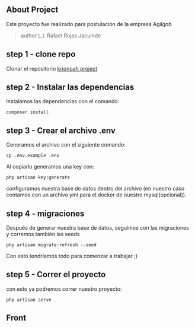 ## About Project

Este proyecto fue realizado para postulación de la empresa Agilgob
>author L.I. Rafael Rojas Jacuinde


## step  1 - clone repo

Clonar el repositorio [krionoah project](https://github.com/krionoah69/project-exam.git)


## step  2 - Instalar las dependencias

Instalamos las dependencias con el comando:

`composer install`


## step  3 - Crear el archivo .env

Generamos el archivo con el siguiente comando: 

`cp .env.example .env`

Al copiarlo generamos una key con:

`php artisan key:generate`

configuramos nuestra base de datos dentro del archivo (en nuestro caso contamos con un archivo yml para el docker de nuestro mysql(opcional)).


## step 4  - migraciones

Después de generar nuestra base de datos, seguimos con las migraciones y corremos también las seeds

`php artisan migrate:refresh --seed`

Con esto tendríamos todo para comenzar a trabajar ;)


## step 5 - Correr el proyecto

con esto ya podremos correr nuestro proyecto:

`php artisan serve`


## Front

